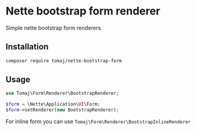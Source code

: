 Nette bootstrap form renderer
=============================

Simple nette bootstrap form renderers.

Installation
------------

```sh
composer require tomaj/nette-bootstrap-form
```

Usage
-----

```php
use Tomaj\Form\Renderer\BootstrapRenderer;

$form = \Nette\Application\UI\Form;
$form->setRenderer(new BootstrapRenderer);
```

For inline form you can use ```Tomaj\Form\Renderer\BootstrapInlineRenderer```
